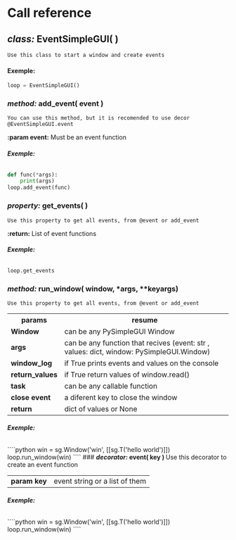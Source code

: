 # Call reference

## <b> <em>class:</em> EventSimpleGUI(  )</b>

    Use this class to start a window and create events

#### Exemple:

````python
loop = EventSimpleGUI()
````

### <b> <em>method:</em> add_event( event ) </b>
    You can use this method, but it is recomended to use decor @EventSimpleGUI.event

<b>:param event:</b>                                     Must be an event function

<h6><b>Exemple: </b></h6>

````python
def func(*args):
    print(args)
loop.add_event(func)
````

### <b> <em>property:</em> get_events(  )</b>
    Use this property to get all events, from @event or add_event

<b>:return:</b>                                     List of event functions

<h6><b>Exemple: </b></h6>

````python
loop.get_events
````

### <b> <em>method:</em> run_window( window, *args, **keyargs)  </b>
    Use this property to get all events, from @event or add_event
<table>
<tr> <th> params </th> <th> resume </th>

</tr>
      <tr>
        <td><b>Window</b></td>
        <td>can be any PySimpleGUI Window</td> 
        </tr><tr>
        <td><b>args</b></td>
        <td>can be any function that recives (event: str , values: dict, window: PySimpleGUI.Window)</td>
        </tr><tr>        
        <td><b>window_log</b></td>
        <td>if True prints events and values on the console</td>
        </tr><tr>
        <td><b>return_values</b>
        <td>if True return values of window.read()</td>
        </tr><tr>
        <td><b>task</b></td>
        <td>can be any callable  function</td>
        </tr><tr>
        <td><b>close event</b></td>
        <td>a diferent key to close the window</td>
        </tr><tr>
        <td><b>return</b></td>
        <td>dict of values or None</td>
        </tr>
</table>

<h6><b>Exemple: </b></h6>
````python
win = sg.Window('win', [[sg.T('hello world')]])
loop.run_window(win)
````
### <b> <em>decorator:</em> event( key )  </b>
    Use this decorator to create an event function 
<table>
      <tr>
        <td><b>param key</b></td>
        <td> event string or a list of them </td>
      </tr>
</table>

<h6><b>Exemple: </b></h6>
````python
win = sg.Window('win', [[sg.T('hello world')]])
loop.run_window(win)
````